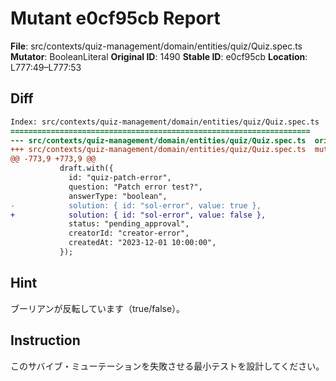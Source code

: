 # Mutant e0cf95cb Report

**File**: src/contexts/quiz-management/domain/entities/quiz/Quiz.spec.ts
**Mutator**: BooleanLiteral
**Original ID**: 1490
**Stable ID**: e0cf95cb
**Location**: L777:49–L777:53

## Diff

```diff
Index: src/contexts/quiz-management/domain/entities/quiz/Quiz.spec.ts
===================================================================
--- src/contexts/quiz-management/domain/entities/quiz/Quiz.spec.ts	original
+++ src/contexts/quiz-management/domain/entities/quiz/Quiz.spec.ts	mutated #1490
@@ -773,9 +773,9 @@
           draft.with({
             id: "quiz-patch-error",
             question: "Patch error test?",
             answerType: "boolean",
-            solution: { id: "sol-error", value: true },
+            solution: { id: "sol-error", value: false },
             status: "pending_approval",
             creatorId: "creator-error",
             createdAt: "2023-12-01 10:00:00",
           });
```

## Hint

ブーリアンが反転しています（true/false）。

## Instruction

このサバイブ・ミューテーションを失敗させる最小テストを設計してください。
